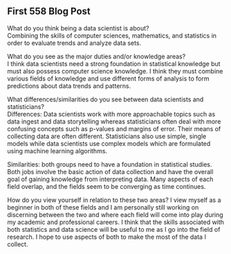 ## First 558 Blog Post

What do you think being a data scientist is about?  
Combining the skills of computer sciences, mathematics, and statistics in order to evaluate trends and analyze data sets.

What do you see as the major duties and/or knowledge areas?  
I think data scientists need a strong foundation in statistical knowledge but must also possess computer science knowledge. I think they must combine various fields of knowledge and use different forms of analysis to form predictions about data trends and patterns.

What differences/similarities do you see between data scientists and statisticians?  
Differences: Data scientists work with more approachable topics such as data ingest and data storytelling whereas statisticians often deal with more confusing concepts such as p-values and margins of error. Their means of collecting data are often different. Statisticians also use simple, single models while data scientists use complex models which are formulated using machine learning algorithms. 

Similarities: both groups need to have a foundation in statistical studies. Both jobs involve the basic action of data collection and have the overall goal of gaining knowledge from interpreting data. Many aspects of each field overlap, and the fields seem to be converging as time continues. 

How do you view yourself in relation to these two areas?
I view myself as a beginner in both of these fields and I am personally still working on discerning between the two and where each field will come into play during my academic and professional careers. I think that the skills associated with both statistics and data science will be useful to me as I go into the field of research. I hope to use aspects of both to make the most of the data I collect.

